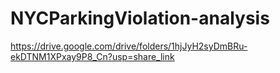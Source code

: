 # NYCParkingViolation-analysis
https://drive.google.com/drive/folders/1hjJyH2syDmBRu-ekDTNM1XPxay9P8_Cn?usp=share_link